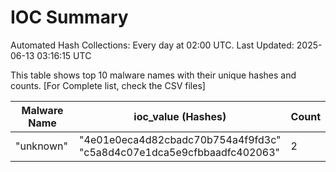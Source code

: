 # IOC Summary

Automated Hash Collections: Every day at 02:00 UTC. Last Updated: 2025-06-13 03:16:15 UTC

This table shows top 10 malware names with their unique hashes and counts. [For Complete list, check the CSV files]

| Malware Name | ioc_value (Hashes) | Count |
|--------------|--------------------|-------|
|  "unknown" |  "4e01e0eca4d82cbadc70b754a4f9fd3c"<br> "c5a8d4c07e1dca5e9cfbbaadfc402063" | 2 |